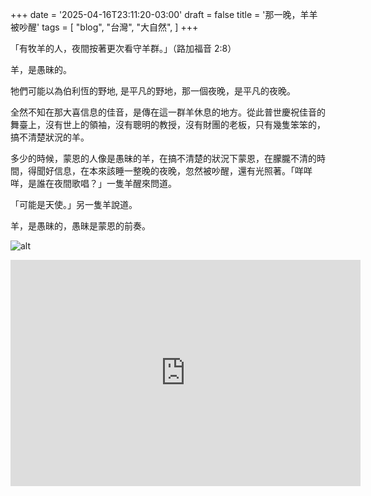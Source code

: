 +++
date = '2025-04-16T23:11:20-03:00'
draft = false
title = '那一晚，羊羊被吵醒'
tags = [
    "blog",
    "台灣",
    "大自然",
]
+++

「有牧羊的人，夜間按著更次看守羊群。」（路加福音 2:8）

羊，是愚昧的。

牠們可能以為伯利恆的野地, 是平凡的野地，那一個夜晚，是平凡的夜晚。

全然不知在那大喜信息的佳音，是傳在這一群羊休息的地方。從此普世慶祝佳音的舞臺上，沒有世上的領袖，沒有聰明的教授，沒有財團的老板，只有幾隻笨笨的，搞不清楚狀況的羊。

多少的時候，蒙恩的人像是愚昧的羊，在搞不清楚的狀況下蒙恩，在朦朧不清的時間，得聞好信息，在本來該睡一整晚的夜晚，忽然被吵醒，還有光照著。「咩咩咩，是誰在夜間歌唱？」一隻羊醒來問道。

「可能是天使。」另一隻羊說道。

羊，是愚昧的，愚昧是蒙恩的前奏。

![alt](../IMG_1537.JPG)

<iframe src="https://www.facebook.com/plugins/video.php?height=362&href=https%3A%2F%2Fwww.facebook.com%2Fwenlian.chang%2Fvideos%2F649779907850064%2F&show_text=false&width=560&t=0" width="560" height="362" style="border:none;overflow:hidden" scrolling="no" frameborder="0" allowfullscreen="true" allow="autoplay; clipboard-write; encrypted-media; picture-in-picture; web-share" allowFullScreen="true"></iframe>
